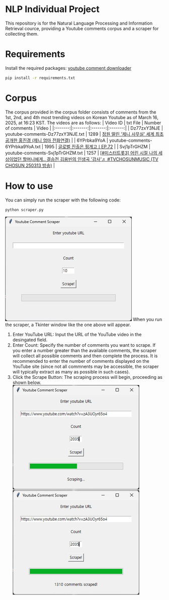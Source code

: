 # NLP Individual Project
This repository is for the Natural Language Processing and Information Retrieval cource, providing a Youtube comments corpus and a scraper for collecting them.

# Requirements
Install the required packages: [youtube comment downloader](https://github.com/egbertbouman/youtube-comment-downloader)
```bash
pip install -r requirements.txt
```

# Corpus
The corpus provided in the corpus folder consists of comments from the 1st, 2nd, and 4th most trending videos on Korean Youtube as of March 16, 2025, at 16:23 KST. The videos are as follows:
| Video ID | txt File | Number of comments | Video |
|:-------:|:-------:|:-------:|:-------:|
| Dz77zxY3NJE | youtube-comments-Dz77zxY3NJE.txt | 1289 | [정원 딸린 '제니 사무실' 세계 최초 공개한 홍진경 (제니 엄마 전화연결)](https://www.youtube.com/watch?v=Dz77zxY3NJE) |
| 6YPrbka9YoA | youtube-comments-6YPrbka9YoA.txt | 1995 | [글로벌 진출은 핑계고ㅣEP.72](https://www.youtube.com/watch?v=6YPrbka9YoA) |
| Svj1pTrGHZM | youtube-comments-Svj1pTrGHZM.txt | 1257 | [[#미스터트롯3] 어린 시절 나의 세상이었던 할머니에게.. 결승전 김용빈의 인생곡 '감사'♬ #TVCHOSUNMUSIC (TV CHOSUN 250313 방송)](https://www.youtube.com/watch?v=Svj1pTrGHZM) |

# How to use
You can simply run the scraper with the following code:
```bash
python scraper.py
```
![how to use 1](./images/how-to-use-1.jpg)
When you run the scraper, a Tkinter window like the one above will appear.
1. Enter YouTube URL: Input the URL of the YouTube video in the desingated field.
2. Enter Count: Specify the number of comments you want to scrape. If you enter a number greater than the available comments, the scraper will collect all possible comments and then complete the process. It is recommended to enter the number of comments displayed on the YouTube site (since not all commnents may be accessible, the scraper will typically extract as many as possible in such cases).
3. Click the Scrape Button: The scraping process will begin, proceeding as shown below.
![how to use 2](./images/how-to-use-2.jpg)
![how to use 3](./images/how-to-use-3.jpg)
